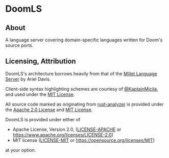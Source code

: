 # DoomLS

## About

A language server covering domain-specific languages written for Doom's source ports.

## Licensing, Attribution

DoomLS's architecture borrows heavily from that of the [Millet Language Server](https://github.com/azdavis/millet) by Ariel Davis.

Client-side syntax highlighting schemes are courtesy of [@KaptainMicila](https://github.com/KaptainMicila/ZScript-VSCode), and used under the [MIT License](./legal/zscript-vscode.txt).

All source code marked as originating from [rust-analyzer](https://rust-analyzer.github.io/) is provided under the [Apache 2.0 License](./legal//rust-analyzer_apache.txt) and [MIT License](./legal/rust-analyzer_mit.txt).

DoomLS is provided under either of

 * Apache License, Version 2.0, ([LICENSE-APACHE](LICENSE-APACHE) or https://www.apache.org/licenses/LICENSE-2.0)
 * MIT license ([LICENSE-MIT](LICENSE-MIT) or https://opensource.org/licenses/MIT)

at your option.
